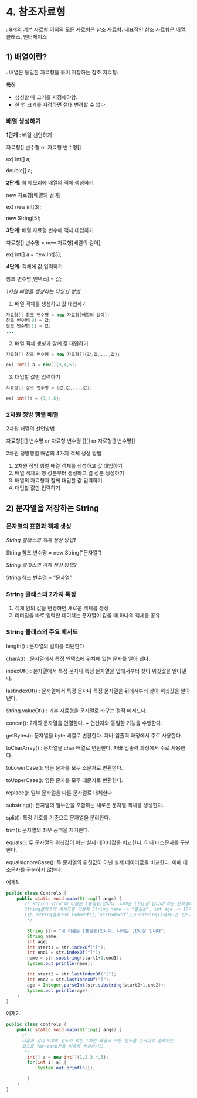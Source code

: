 # 4. 참조자료형

: 8개의 기본 자료형 이외의 모든 자료형은 참조 자료형. 대표적인 참조 자료형은 배열, 클래스, 인터페이스

## 1) 배열이란?

: 배열은 동일한 자료형을 묶어 저장하는 참조 자료형.

**특징**

- 생성할 때 크기를 지정해야함.
- 한 번 크기를 지정하면 절대 변경할 수  없다.

### 배열 생성하기

**1단계** :  배열 선언하기

자료형[] 변수형  or 자료형 변수명[]

ex) int[] a;

double[] a;

**2단계**: 힙 메모리에 배열의 객체 생성하기

new 자료형[배열의 길이]

ex) new int[3];

new String[5];

**3단계**: 배열 자료형 변수에 객체 대입하기

자료형[] 변수명 = new 자료형[배열의 길이];

ex) int[] a = new int[3];

**4단계**: 객체에 값 입력하기

참조 변수명[인덱스] = 값;

*1차원 배열을 생성하는 다양한 방법*

1. 배열 객체를 생성하고 값 대입하기

```java
자료형[] 참조 변수명 = new 자료형[배열의 길이];
참조 변수명[0] = 값;
참조 변수명[1] = 값;
...
```

2. 배열 객체 생성과 함께 값 대입하기

```java
자료형[] 참조 변수명 = new 자료형[]{값,값,...,값};

ex) int[] a = new[]{3,4,5];
```

3. 대입할 값만 입력하기

```java
자료형[] 참조 변수명 = {값,값,...,값};

ex) int[]a = {3,4,5};
```

### 2차원 정방 행렬 배열

2차원 배열의 선언방법

자료형[][] 변수명 or 자료형 변수명 [][] or  자료형[] 변수명[]

2차원 정방행렬 배열의 4가지 객체 생성 방법

1. 2차원 정방 행렬 배열 객체를 생성하고 값 대입하기
2. 배열 객체의 행 성분부터 생성하고 열 성분 생성하기
3. 배열의 자료형과 함께 대입할 값 입력하기
4. 대입할 값만 입력하기

## 2) 문자열을 저장하는 String

### 문자열의 표현과 객체 생성

*String 클래스의 객체 생성 방법1*

String 참조 변수명 = new String(”문자열”)

*String 클래스의 객체 생성 방법2*

String 참조 변수명 = “문자열”

### String 클래스의 2가지 특징

1. 객체 안의 값을 변경하면 새로운 객체를 생성
2. 리터럴을 바로 입력한 데이터는 문자열이 같을 때 하나의 객체를 공유

### String 클래스의 주요 메서드

length() : 문자열의 길이를 리턴한다

charAt() : 문자열에서 특정 인덱스에 위치해 있는 문자를 알아 낸다.

indexOf() : 문자열에서 특정 문자나 특정 문자열을 앞에서부터 찾아 위칫값을 알아낸다.

lastindexOf() : 문자열에서 특정 문자나 특정 문자열을 뒤에서부터 찾아 위칫값을 알아낸다.

String.valueOf() : 기본 자료형을 문자열로 바꾸는 정적 메서드다.

concat(): 2개의 문자열을 연결한다. + 연산자와 동일한 기능을 수행한다.

getBytes(): 문자열을 byte 배열로 변환한다. 자바 입출력 과정에서 주로 사용한다.

toCharArray() : 문자열을 char 배열로 변환한다. 자바 입출력 과정에서 주로 사용한다.

toLowerCase(): 영문 문자를 모두 소문자로 변환한다.

toUpperCase(): 영문 문자를 모두 대문자로 변환한다.

replace(): 일부 문자열을 다른 문자열로 대체한다.

substring(): 문자열의 일부만을 포함하는 새로운 문자열 객체를 생성한다.

split(): 특정 기호를 기준으로 문자열을 분리한다.

trim(): 문자열의 좌우 공백을 제거한다.

equals(): 두 문자열의 위칫값이 아닌 실제 데이터값을 비교한다. 이때 대소문자를 구분한다.

equalsIgnoreCase(): 두 문자열의 위칫값이 아닌 실제 데이터값을 비교한다. 이때 대소문자를 구분하지 않는다.

예제1. 

```java
public class Controls {
    public static void main(String[] args) {
       /* String str="내 이름은 [홍길동]입니다. 나이는 [15]살 입니다"라는 문자열이 있을 때
       String클래스의 메서드를 이용해 String name -> "홍길동", int age -> 15가 저장되도록 코드를 작성하시오.
       (단, String클래스의 indexOf(),lastIndexOf(),substring()메서드는 반드시 한 번 이상 사용해야 함.)
        */

        String str= "내 이름은 [홍길동]입니다. 나이는 [15]살 입니다";
        String name;
        int age;
        int start1 = str.indexOf("[");
        int end1 = str.indexOf("]");
        name = str.substring(start1+1,end1);
        System.out.println(name);

        int start2 = str.lastIndexOf("[");
        int end2 = str.lastIndexOf("]");
        age = Integer.parseInt(str.substring(start2+1,end2));
        System.out.println(age);
    }
}
```

예제2.

```java
public class controls {
    public static void main(String[] args) {
      /*
      다음과 같이 5개의 원소가 있는 1차원 배열의 모든 원소를 순서대로 출력하는
      코드를 for-each문을 이용해 작성하시오.
       */
        int[] a = new int[]{1,2,3,4,5};
        for(int i: a) {
            System.out.println(i);

        }
    }
}
```